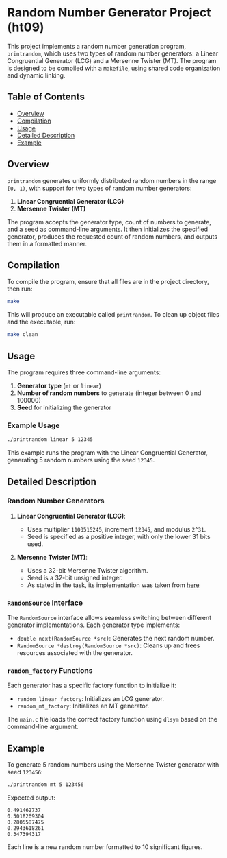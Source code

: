 # Random Number Generator Project (ht09)

This project implements a random number generation program, `printrandom`, which uses two types of random number generators: a Linear Congruential Generator (LCG) and a Mersenne Twister (MT). The program is designed to be compiled with a `Makefile`, using shared code organization and dynamic linking.

## Table of Contents
- [Overview](#overview)
- [Compilation](#compilation)
- [Usage](#usage)
- [Detailed Description](#detailed-description)
- [Example](#example)

## Overview

`printrandom` generates uniformly distributed random numbers in the range `[0, 1)`, with support for two types of random number generators:
1. **Linear Congruential Generator (LCG)**
2. **Mersenne Twister (MT)**

The program accepts the generator type, count of numbers to generate, and a seed as command-line arguments. It then initializes the specified generator, produces the requested count of random numbers, and outputs them in a formatted manner.

## Compilation

To compile the program, ensure that all files are in the project directory, then run:

```bash
make
```

This will produce an executable called `printrandom`. To clean up object files and the executable, run:

```bash
make clean
```

## Usage

The program requires three command-line arguments:
1. **Generator type** (`mt` or `linear`)
2. **Number of random numbers** to generate (integer between 0 and 100000)
3. **Seed** for initializing the generator

### Example Usage

```bash
./printrandom linear 5 12345
```

This example runs the program with the Linear Congruential Generator, generating 5 random numbers using the seed `12345`.

## Detailed Description

### Random Number Generators

1. **Linear Congruential Generator (LCG)**:
   - Uses multiplier `1103515245`, increment `12345`, and modulus `2^31`.
   - Seed is specified as a positive integer, with only the lower 31 bits used.

2. **Mersenne Twister (MT)**:
   - Uses a 32-bit Mersenne Twister algorithm.
   - Seed is a 32-bit unsigned integer.
   - As stated in the task, its implementation was taken from [here](https://github.com/blackav/mtwister/tree/master)

### `RandomSource` Interface

The `RandomSource` interface allows seamless switching between different generator implementations. Each generator type implements:
- `double next(RandomSource *src)`: Generates the next random number.
- `RandomSource *destroy(RandomSource *src)`: Cleans up and frees resources associated with the generator.

### `random_factory` Functions

Each generator has a specific factory function to initialize it:
- `random_linear_factory`: Initializes an LCG generator.
- `random_mt_factory`: Initializes an MT generator.

The `main.c` file loads the correct factory function using `dlsym` based on the command-line argument.

## Example

To generate 5 random numbers using the Mersenne Twister generator with seed `123456`:

```bash
./printrandom mt 5 123456
```

Expected output:
```plaintext
0.491462737
0.5018269304
0.2805587475
0.2943618261
0.347394317
```

Each line is a new random number formatted to 10 significant figures.
